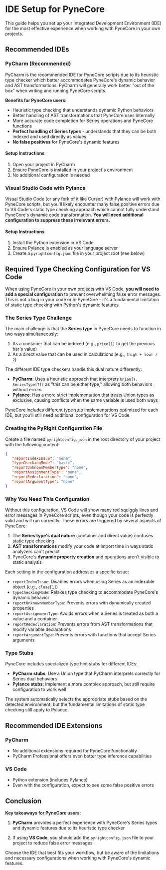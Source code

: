 <!--
---
weight: 204
title: "IDE Setup"
description: "Setting up your IDE for PyneCore scripts"
icon: "code"
date: "2025-03-31"
lastmod: "2025-03-31"
draft: false
toc: true
---
-->

# IDE Setup for PyneCore

This guide helps you set up your Integrated Development Environment (IDE) for the most effective experience when working with PyneCore in your own projects.

## Recommended IDEs

### PyCharm (Recommended)

PyCharm is the recommended IDE for PyneCore scripts due to its heuristic type checker which better accommodates PyneCore's dynamic behavior and AST transformations. PyCharm will generally work better "out of the box" when writing and running PyneCore scripts.

**Benefits for PyneCore users:**

- Heuristic type checking that understands dynamic Python behaviors
- Better handling of AST transformations that PyneCore uses internally
- More accurate code completion for Series operations and PyneCore functions
- **Perfect handling of Series types** - understands that they can be both indexed and used directly as values
- **No false positives** for PyneCore's dynamic features

#### Setup Instructions

1. Open your project in PyCharm
2. Ensure PyneCore is installed in your project's environment
3. No additional configuration is needed

### Visual Studio Code with Pylance

Visual Studio Code (or any fork of it like Cursor) with Pylance will work with PyneCore scripts, but you'll likely encounter many false positive errors due to VS Code's static type checking approach which cannot fully understand PyneCore's dynamic code transformation. **You will need additional configuration to suppress these irrelevant errors.**

#### Setup Instructions

1. Install the Python extension in VS Code
2. Ensure Pylance is enabled as your language server
3. Create a `pyrightconfig.json` file in your project root (see below)

## Required Type Checking Configuration for VS Code

When using PyneCore in your own projects with VS Code, **you will need to add a special configuration** to prevent overwhelming false error messages. This is not a bug in your code or in PyneCore - it's a fundamental limitation of static type checking with Python's dynamic features.

### The Series Type Challenge

The main challenge is that the **Series type** in PyneCore needs to function in two ways simultaneously:

1. As a container that can be indexed (e.g., `price[1]` to get the previous bar's value)
2. As a direct value that can be used in calculations (e.g., `(high + low) / 2`)

The different IDE type checkers handle this dual nature differently:

- **PyCharm**: Uses a heuristic approach that interprets `Union[T, SeriesType[T]]` as "this can be either type," allowing both behaviors without errors
- **Pylance**: Has a more strict implementation that treats Union types as exclusive, causing conflicts when the same variable is used both ways

PyneCore includes different type stub implementations optimized for each IDE, but you'll still need additional configuration for VS Code.

### Creating the PyRight Configuration File

Create a file named `pyrightconfig.json` in the root directory of your project with the following content:

```json
{
   "reportIndexIssue": "none",
   "typeCheckingMode": "basic",
   "reportUnknownMemberType": "none",
   "reportAssignmentType": "none",
   "reportRedeclaration": "none",
   "reportArgumentType": "none"
}
```

### Why You Need This Configuration

Without this configuration, VS Code will show many red squiggly lines and error messages in PyneCore scripts, even though your code is perfectly valid and will run correctly. These errors are triggered by several aspects of PyneCore:

1. The **Series type's dual nature** (container and direct value) confuses static type checking
2. **AST transformations** modify your code at import time in ways static analyzers can't predict
3. PyneCore's **dynamic property creation** and operations aren't visible to static analysis

Each setting in the configuration addresses a specific issue:

- `reportIndexIssue`: Disables errors when using Series as an indexable object (e.g., `close[1]`)
- `typeCheckingMode`: Relaxes type checking to accommodate PyneCore's dynamic behavior
- `reportUnknownMemberType`: Prevents errors with dynamically created properties
- `reportAssignmentType`: Avoids errors when a Series is treated as both a value and a container
- `reportRedeclaration`: Prevents errors from AST transformations that modify variable declarations
- `reportArgumentType`: Prevents errors with functions that accept Series arguments

### Type Stubs

PyneCore includes specialized type hint stubs for different IDEs:

- **PyCharm stubs**: Use a Union type that PyCharm interprets correctly for Series dual behaviors
- **Pylance stubs**: Implement a more complex approach, but still require configuration to work well

The system automatically selects the appropriate stubs based on the detected environment, but the fundamental limitations of static type checking still apply to Pylance.

## Recommended IDE Extensions

### PyCharm

- No additional extensions required for PyneCore functionality
- PyCharm Professional offers even better type inference capabilities

### VS Code

- Python extension (includes Pylance)
- Even with the configuration, expect to see some false positive errors

## Conclusion

**Key takeaways for PyneCore users:**

1. **PyCharm** provides a perfect experience with PyneCore's Series types and dynamic features due to its heuristic type checker

2. If using **VS Code**, you should add the `pyrightconfig.json` file to your project to reduce false error messages

Choose the IDE that best fits your workflow, but be aware of the limitations and necessary configurations when working with PyneCore's dynamic features.
